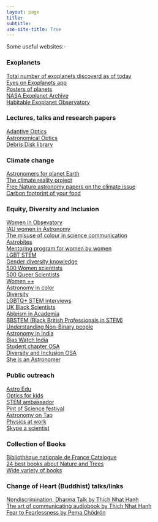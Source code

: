 ```yaml
---
layout: page
title: 
subtitle:
use-site-title: True
---
```


Some useful websites:-

### Exoplanets
[Total number of exoplanets discoverd as of today](https://exoplanets.nasa.gov/) <br />
[Eyes on Exoplanets app](https://exoplanets.nasa.gov/eyes-on-exoplanets/#/) <br />
[Posters of planets](https://exoplanets.nasa.gov/alien-worlds/exoplanet-travel-bureau/) <br />
[NASA Exoplanet Archive](http://exoplanetarchive.ipac.caltech.edu/) <br />
[Habitable Exoplanet Observatory](https://www.jpl.nasa.gov/habex/) <br />

### Lectures, talks and research papers
[Adaptive Optics](https://www.ucolick.org/~max/289/) <br />
[Astronomical Optics](https://subarutelescope.org/staff/guyon/15teaching.web/00AstrOptics.web/content.html) <br />
[Debris Disk library](http://w.astro.berkeley.edu/~kalas/disksite/pages/library.html) <br />

### Climate change
[Astronomers for planet Earth](https://astronomersforplanet.earth/)  <br />
[The climate reality project](https://www.climaterealityproject.org/training) <br />
[Free Nature astronomy papers on the climate issue](https://www.nature.com/articles/s41550-020-01216-9) <br />
[Carbon footprint of your food](https://ourworldindata.org/food-choice-vs-eating-local) <br />

### Equity, Diversity and Inclusion

[Women in Obsevatory](http://womeninobservatory.blogspot.com/) <br />
[IAU women in Astronomy](https://iauwomeninastronomy.org/statistics/international-stats/) <br />
[The misuse of colour in science communication](https://www.nature.com/articles/s41467-020-19160-7)<br />
[Astrobites](https://astrobites.org/about/) <br />
[Mentoring program for women by women](https://www.supernovafoundation.org/)  <br />
[LGBT STEM](https://prideinstem.org/) <br />
[Gender diversity knowledge](https://www.gender-diversity-knowledge.ch/) <br />
[500 Women scientists](https://500womenscientists.org/) <br />
[500 Queer Scientists](https://500queerscientists.com/) <br />
[Women ++](https://www.womenplusplus.ch/) <br />
[Astronomy in color](https://aic.saao.ac.za/events/) <br />
[Diversity](https://www.astrobetter.com/wiki/Diversity) <br />
[LGBTQ+ STEM interviews](https://lgbtstem.wordpress.com/interviews/) <br />
[UK Black Scientists](https://theblackettlabfamily.com/) <br />
[Ableism in Academia](https://www.jstor.org/stable/j.ctv13xprjr)<br />
[BBSTEM (Black British Professionals in STEM)](https://bbstem.co.uk/bbstem-uni-alliance/) <br />
[Understanding Non-Binary people](https://transequality.org/issues/resources/understanding-non-binary-people-how-to-be-respectful-and-supportive) <br />
[Astronomy in India](https://astronomyinindia.github.io/) <br />
[Bias Watch India](https://biaswatchindia.com/about/) <br />
[Student chapter OSA](https://www.osa.org/en-us/get_involved/students/student_chapters/) <br />
[Diversity and Inclusion OSA](https://www.osa.org/en-us/get_involved/diversity_inclusion/) <br />
[She is an Astronomer](https://www.sheisanastronomer.org/history) <br />

### Public outreach
[Astro Edu](https://astroedu.iau.org/en/activities/1624/the-engine-of-life/) <br />
[Optics for kids](https://www.optics4kids.org/home) <br />
[STEM ambassador](https://www.stem.org.uk/stem-ambassadors) <br />
[Pint of Science festival](https://pintofscience.com) <br />
[Astronomy on Tap](https://astronomyontap.org) <br />
[Physics at work](https://www.physicsatwork.com) <br />
[Skype a scientist](https://www.skypeascientist.com) <br />


### Collection of Books

[Bibliothèque nationale de France Catalogue](https://gallica.bnf.fr/accueil/en/content/accueil-en?mode=desktop) <br />
[24 best books about Nature and Trees](https://onetreeplanted.org/blogs/stories/best-books-nature-trees)<br />
[Wide variety of books](http://www.arvindguptatoys.com/) <br />

### Change of Heart (Buddhist) talks/links
[Nondiscrimination, Dharma Talk by Thich Nhat Hanh](https://www.youtube.com/watch?v=FOD3YE0WD2o&t=1594s) <br />
[The art of communicating audiobook by Thich Nhat Hanh](https://www.youtube.com/watch?v=dDW6FYdIoYE) <br />
[Fear to Fearlessness by Pema Chödrön](https://www.youtube.com/watch?v=6t_SGso_1PY) <br />
